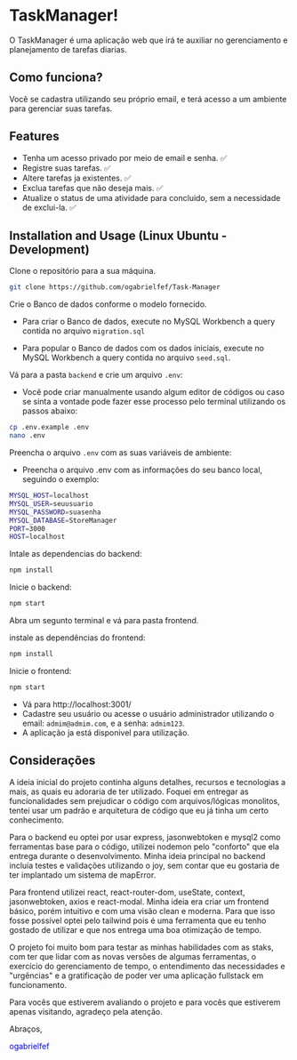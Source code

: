 # TaskManager!

O TaskManager é uma aplicação web que irá te auxiliar no gerenciamento e planejamento de tarefas diarias.

## Como funciona?

Você se cadastra utilizando seu próprio email, e terá acesso a um ambiente para gerenciar suas tarefas.

## Features

- Tenha um acesso privado por meio de email e senha. ✅
- Registre suas tarefas. ✅ 
- Altere tarefas ja existentes. ✅
- Exclua tarefas que não deseja mais. ✅
- Atualize o status de uma atividade para concluido, sem a necessidade de exclui-la. ✅

## Installation and Usage (Linux Ubuntu - Development)

Clone o repositório para a sua máquina.

```bash
git clone https://github.com/ogabrielfef/Task-Manager
```

Crie o Banco de dados conforme o modelo fornecido. 

- Para criar o Banco de dados, execute no MySQL Workbench a query contida no arquivo `migration.sql`

- Para popular o Banco de dados com os dados iniciais, execute no MySQL Workbench a query contida no arquivo `seed.sql`.


Vá para a pasta `backend` e crie um arquivo `.env`:
- Você pode criar manualmente usando algum editor de códigos ou caso se sinta a vontade pode fazer esse processo pelo terminal utilizando os passos abaixo:
```bash
cp .env.example .env
nano .env
```

Preencha o arquivo `.env` com as suas variáveis de ambiente:
- Preencha o arquivo .env com as informações do seu banco local, seguindo o exemplo:
```bash
MYSQL_HOST=localhost
MYSQL_USER=seuusuario
MYSQL_PASSWORD=suasenha
MYSQL_DATABASE=StoreManager
PORT=3000
HOST=localhost
```

Intale as dependencias do backend:

```bash
npm install
```

Inicie o backend:

```bash
npm start
```

Abra um segunto terminal e vá para pasta frontend.

instale as dependências do frontend:
```bash
npm install
```

Inicie o frontend:

```bash
npm start
```

- Vá para http://localhost:3001/
- Cadastre seu usuário ou acesse o usuário administrador utilizando o email: `admim@admim.com`, e a senha: `admim123`.
- A aplicação ja está disponivel para utilização.

## Considerações 

A ideia inicial do projeto continha alguns detalhes, recursos e tecnologias a mais, as quais eu adoraria de ter utilizado. Foquei em entregar as funcionalidades sem prejudicar o código com arquivos/lógicas monolitos, tentei usar um padrão e arquitetura de código que eu já tinha um certo conhecimento.

Para o backend eu optei por usar express, jasonwebtoken e mysql2 como ferramentas base para o código, utilizei nodemon pelo "conforto" que ela entrega durante o desenvolvimento. Minha ideia principal no backend incluía testes e validações utilizando o joy, sem contar que eu gostaria de ter implantado um sistema de mapError.

Para frontend utilizei react, react-router-dom, useState, context, jasonwebtoken, axios e react-modal. Minha ideia era criar um frontend básico, porém intuitivo e com uma visão clean e moderna. Para que isso fosse possível optei pelo  tailwind pois é uma ferramenta que eu tenho gostado de utilizar e que nos entrega uma boa otimização de tempo.

O projeto foi muito bom para testar as minhas habilidades com as staks, com ter que lidar com as novas versões de algumas ferramentas, o exercício do gerenciamento de tempo, o entendimento das necessidades e "urgências" e a gratificação de poder ver uma aplicação fullstack em funcionamento.


Para vocês que estiverem avaliando o projeto e para vocês que estiverem apenas visitando, agradeço pela atenção. 

Abraços,

<span style="color:blue;">ogabrielfef</span>
